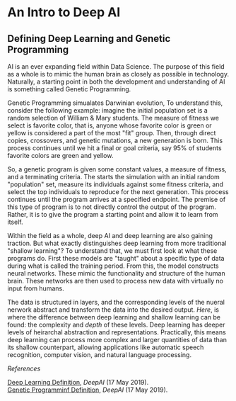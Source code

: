 # An Intro to Deep AI
## Defining Deep Learning and Genetic Programming

AI is an ever expanding field within Data Science. The purpose of this field as a whole is to mimic the human brain as closely as possible in technology. Naturally, a starting point in both the development and understanding of AI is something called Genetic Programming.

Genetic Programming simualates Darwinian evolution, To understand this, consider the following example: imagine the initial population set is a random selection of William & Mary students. The measure of fitness we select is favorite color, that is, anyone whose favorite color is green or yellow is considered a part of the most "fit" group. Then, through direct copies, crossovers, and genetic mutations, a new generation is born. This process continues until we hit a final or goal criteria, say 95% of students favorite colors are green and yellow.

So, a genetic program is given some constant values, a measure of fitness, and a terminating criteria. The starts the simulation with an initial random "population" set, measure its individuals against some fitness criteria, and select the top individuals to reproduce for the next generation. This process continues until the program arrives at a specified endpoint. The premise of this type of program is to not directly control the output of the program. Rather, it is to give the program a starting point and allow it to learn from itself.

Within the field as a whole, deep AI and deep learning are also gaining traction. But what exactly distinguishes deep learning from more traditional "shallow learning"? To understand that, we must first look at what these programs do. First these models are "taught" about a specific type of data during what is called the training period. From this, the model constructs neural networks. These mimic the functionality and structure of the human brain. These networks are then used to process new data with virtually no input from humans.

The data is structured in layers, and the corresponding levels of the nueral nerwork abstract and transform the data into the desired output. *Here*, is where the difference between deep learning and shallow learning can be found: the complexity and *depth* of these levels. Deep learning has deeper levels of heirarchal abstraction and representations. Practically, this means deep learning can process more complex and larger quantities of data than its shallow counterpart, allowing applications like automatic speech recognition, computer vision, and natural language processing.

*References*

[Deep Learning Definition,](https://deepai.org/machine-learning-glossary-and-terms/deep-learning) *DeepAI* (17 May 2019). <br/>
[Genetic Programminf Definition,](https://deepai.org/machine-learning-glossary-and-terms/genetic-programming) *DeepAI* (17 May 2019). <br/>
